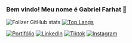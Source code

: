 ### Bem vindo! Meu nome é Gabriel Farhat 🤗

![Follzer GitHub stats](https://github-readme-stats.vercel.app/api?username=Follzer&show_icons=true&theme=tokyonight)
[![Top Langs](https://github-readme-stats.vercel.app/api/top-langs/?username=Follzer&layout=compact&theme=tokyonight)](https://github.com/anuraghazra/github-readme-stats)

[![Portifólio](https://img.shields.io/website?label=Meu-Portifolio&style=for-the-badge&url=https://github.com/Follzer/Follzer)](https://github.com/Follzer)
[![LinkedIn](https://img.shields.io/badge/LinkedIn-0077B5?style=for-the-badge&logo=linkedin&logoColor=white)](https://www.linkedin.com/in/gabrielfarhat/)
[![Tiktok](https://img.shields.io/badge/TikTok-000000?style=for-the-badge&logo=tiktok&logoColor=white)](http://www.tiktok.com/@follzeer)
[![Instagram](https://img.shields.io/badge/Instagram-E4405F?style=for-the-badge&logo=instagram&logoColor=white)](https://www.instagram.com/gabrielfarhat_/)
